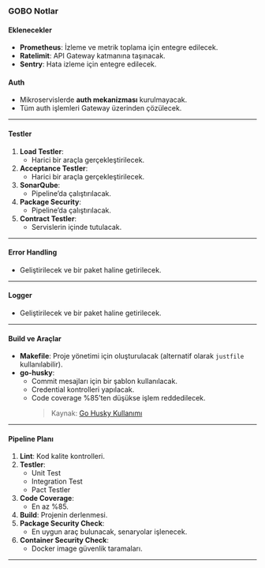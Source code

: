 ### GOBO Notlar

#### **Eklenecekler**

- **Prometheus**: İzleme ve metrik toplama için entegre edilecek.
- **Ratelimit**: API Gateway katmanına taşınacak.
- **Sentry**: Hata izleme için entegre edilecek.

#### **Auth**

- Mikroservislerde **auth mekanizması** kurulmayacak.
- Tüm auth işlemleri Gateway üzerinden çözülecek.

---

#### **Testler**

1. **Load Testler**:
   - Harici bir araçla gerçekleştirilecek.
2. **Acceptance Testler**:
   - Harici bir araçla gerçekleştirilecek.
3. **SonarQube**:
   - Pipeline’da çalıştırılacak.
4. **Package Security**:
   - Pipeline’da çalıştırılacak.
5. **Contract Testler**:
   - Servislerin içinde tutulacak.

---

#### **Error Handling**

- Geliştirilecek ve bir paket haline getirilecek.

---

#### **Logger**

- Geliştirilecek ve bir paket haline getirilecek.

---

#### **Build ve Araçlar**

- **Makefile**: Proje yönetimi için oluşturulacak (alternatif olarak `justfile` kullanılabilir).
- **go-husky**:
  - Commit mesajları için bir şablon kullanılacak.
  - Credential kontrolleri yapılacak.
  - Code coverage %85’ten düşükse işlem reddedilecek.
    > Kaynak: [Go Husky Kullanımı](https://dev.to/devnull03/get-started-with-husky-for-go-31pa)

---

#### **Pipeline Planı**

1. **Lint**: Kod kalite kontrolleri.
2. **Testler**:
   - Unit Test
   - Integration Test
   - Pact Testler
3. **Code Coverage**:
   - En az %85.
4. **Build**: Projenin derlenmesi.
5. **Package Security Check**:
   - En uygun araç bulunacak, senaryolar işlenecek.
6. **Container Security Check**:
   - Docker image güvenlik taramaları.

---
